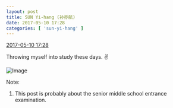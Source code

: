 ```yaml
---
layout: post
title: SUN Yi-hang (孙亦航)
date: 2017-05-10 17:28
categories: [ 'sun-yi-hang' ]
---
```


<div class="weibo-info">
  <a href="http://weibo.com/6108316220/F2tJ1A7P3">2017-05-10 17:28</a>
</div>

Throwing myself into study these days. :v:

<!-- more -->

![Image](http://wx2.sinaimg.cn/mw690/006FnS5mgy1ffgdmgivfej30m80ckt9z.jpg)

Note:
1. This post is probably about the senior middle school entrance examination.
